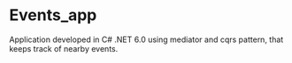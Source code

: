 # Events_app
Application developed in C# .NET 6.0 using mediator and cqrs pattern, that keeps track of nearby events.
